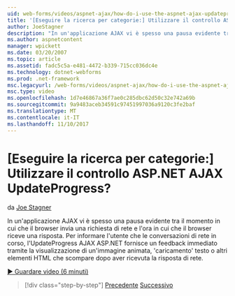 ```yaml
---
uid: web-forms/videos/aspnet-ajax/how-do-i-use-the-aspnet-ajax-updateprogress-control
title: '[Eseguire la ricerca per categorie:] Utilizzare il controllo ASP.NET AJAX UpdateProgress? | Microsoft Docs'
author: JoeStagner
description: "In un'applicazione AJAX vi è spesso una pausa evidente tra il momento in cui che il browser invia una richiesta di rete e l'ora in cui che il browser riceve una risposta. T...."
ms.author: aspnetcontent
manager: wpickett
ms.date: 03/20/2007
ms.topic: article
ms.assetid: fadc5c5a-e481-4472-b339-715cc036dc4e
ms.technology: dotnet-webforms
ms.prod: .net-framework
msc.legacyurl: /web-forms/videos/aspnet-ajax/how-do-i-use-the-aspnet-ajax-updateprogress-control
msc.type: video
ms.openlocfilehash: 1d7e46867a36f7ae0c285dbc62d50c32e742a69b
ms.sourcegitcommit: 9a9483aceb34591c97451997036a9120c3fe2baf
ms.translationtype: MT
ms.contentlocale: it-IT
ms.lasthandoff: 11/10/2017
---
```

<a name="how-do-i-use-the-aspnet-ajax-updateprogress-control"></a>[Eseguire la ricerca per categorie:] Utilizzare il controllo ASP.NET AJAX UpdateProgress?
====================
da [Joe Stagner](https://github.com/JoeStagner)

In un'applicazione AJAX vi è spesso una pausa evidente tra il momento in cui che il browser invia una richiesta di rete e l'ora in cui che il browser riceve una risposta. Per informare l'utente che le conversazioni di rete in corso, l'UpdateProgress AJAX ASP.NET fornisce un feedback immediato tramite la visualizzazione di un'immagine animata, 'caricamento' testo o altri elementi HTML che scompare dopo aver ricevuta la risposta di rete.

[&#9654; Guardare video (6 minuti)](https://channel9.msdn.com/Blogs/ASP-NET-Site-Videos/how-do-i-use-the-aspnet-ajax-updateprogress-control)

>[!div class="step-by-step"]
[Precedente](how-do-i-implement-the-incremental-page-display-pattern-using-http-get-and-post.md)
[Successivo](how-do-i-use-the-aspnet-ajax-history-control.md)
